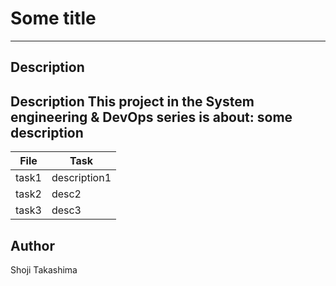 # Some title
---
## Description
Description
This project in the System engineering & DevOps series is about: some description
---
File|Task
---|---
task1 | description1
task2 | desc2
task3 | desc3



## Author
Shoji Takashima

